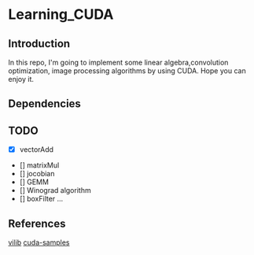 # Learning_CUDA

## Introduction
In this repo, I'm going to implement some linear algebra,convolution optimization, image processing algorithms by using CUDA. Hope you can enjoy it.

## Dependencies


## TODO
- [x] vectorAdd
- [] matrixMul
- [] jocobian
- [] GEMM
- [] Winograd algorithm
- [] boxFilter
...

## References
[vilib](https://github.com/uzh-rpg/vilib)
[cuda-samples](https://github.com/NVIDIA/cuda-samples)
